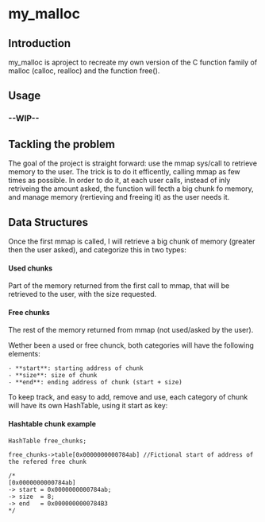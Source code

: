 # my_malloc

## Introduction ##

my_malloc is aproject to recreate my own version of the C function family of malloc (calloc, realloc)
and the function free().

## Usage ##

### --WIP-- ###

## Tackling the problem ##

The goal of the project is straight forward: use the mmap sys/call to retrieve memory to the user.
The trick is to do it efficently, calling mmap as few times as possible. In order to do it, at each
user calls, instead of inly retriveing the amount asked, the function will fecth a big chunk fo memory, and
manage memory (rertieving and freeing it) as the user needs it.

## Data Structures ##

Once the first mmap is called, I will retrieve a big chunk of memory (greater then the user asked), and categorize this in two types:

#### Used chunks ####
   Part of the memory returned from the first call to mmap, that will be retrieved to the user, with the size requested.

#### Free chunks ###
   The rest of the memory returned from mmap (not used/asked by the user).


Wether been a used or free chunck, both categories will have the following elements:

    - **start**: starting address of chunk
    - **size**: size of chunk
    - **end**: ending address of chunk (start + size)

To keep track, and easy to add, remove and use, each category of chunk will have its own HashTable, using it start as key:


#### Hashtable chunk example ####

   ```
   HashTable free_chunks;

   free_chunks->table[0x0000000000784ab] //Fictional start of address of the refered free chunk

   /*
   [0x0000000000784ab]
   -> start = 0x0000000000784ab;
   -> size  = 8;
   -> end   = 0x0000000000784B3
   */
   ```
   